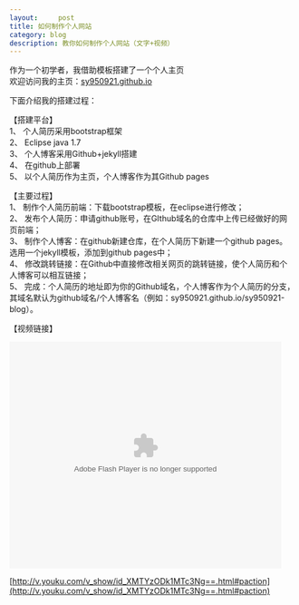 ```yaml
---
layout:     post
title: 如何制作个人网站    
category: blog
description: 教你如何制作个人网站（文字+视频）
---
```


作为一个初学者，我借助模板搭建了一个个人主页</br>
欢迎访问我的主页：[sy950921.github.io](https://sy950921.github.io/)

下面介绍我的搭建过程：

【搭建平台】</br>
1、	个人简历采用bootstrap框架</br>
2、	Eclipse  java 1.7</br>
3、	个人博客采用Github+jekyll搭建</br>
4、	在github上部署</br>
5、	以个人简历作为主页，个人博客作为其Github pages</br>

【主要过程】</br>
1、	制作个人简历前端：下载bootstrap模板，在eclipse进行修改；</br>
2、	发布个人简历：申请github账号，在GIthub域名的仓库中上传已经做好的网页前端；</br>
3、	制作个人博客：在github新建仓库，在个人简历下新建一个github pages。选用一个jekyll模板，添加到github pages中；</br>
4、	修改跳转链接：在Github中直接修改相关网页的跳转链接，使个人简历和个人博客可以相互链接；</br>
5、	完成：个人简历的地址即为你的Github域名，个人博客作为个人简历的分支，其域名默认为github域名/个人博客名（例如：sy950921.github.io/sy950921-blog）。</br>

【视频链接】</br>

<embed src="http://player.youku.com/player.php/sid/XMTYzODk1MTc3Ng==/v.swf" allowFullScreen="true" quality="high" width="480" height="400" align="middle" allowScriptAccess="always" type="application/x-shockwave-flash"></embed></br>

[http://v.youku.com/v_show/id_XMTYzODk1MTc3Ng==.html#paction](http://v.youku.com/v_show/id_XMTYzODk1MTc3Ng==.html#paction)

